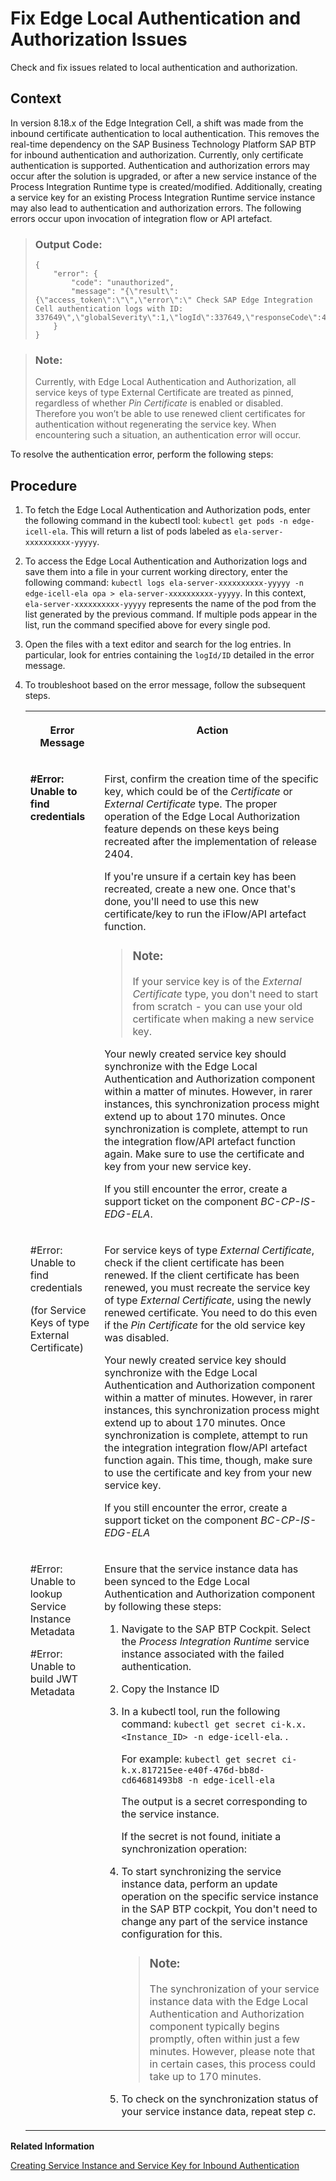 <!-- loio4cddfbecd3084c2c9d9ad7df7db64767 -->

# Fix Edge Local Authentication and Authorization Issues

Check and fix issues related to local authentication and authorization.



## Context

In version 8.18.x of the Edge Integration Cell, a shift was made from the inbound certificate authentication to local authentication. This removes the real-time dependency on the SAP Business Technology Platform SAP BTP for inbound authentication and authorization. Currently, only certificate authentication is supported. Authentication and authorization errors may occur after the solution is upgraded, or after a new service instance of the Process Integration Runtime type is created/modified. Additionally, creating a service key for an existing Process Integration Runtime service instance may also lead to authentication and authorization errors. The following errors occur upon invocation of integration flow or API artefact.

> ### Output Code:  
> ```
> {
>     "error": {
>         "code": "unauthorized",
>         "message": "{\"result\":{\"access_token\":\"\",\"error\":\" Check SAP Edge Integration Cell authentication logs with ID: 337649\",\"globalSeverity\":1,\"logId\":337649,\"responseCode\":401}}\n"
>     }
> }
> 
> ```

> ### Note:  
> Currently, with Edge Local Authentication and Authorization, all service keys of type External Certificate are treated as pinned, regardless of whether *Pin Certificate* is enabled or disabled. Therefore you won’t be able to use renewed client certificates for authentication without regenerating the service key. When encountering such a situation, an authentication error will occur.

To resolve the authentication error, perform the following steps:



## Procedure

1.  To fetch the Edge Local Authentication and Authorization pods, enter the following command in the kubectl tool: `kubectl get pods -n edge-icell-ela`. This will return a list of pods labeled as `ela-server-xxxxxxxxxx-yyyyy`.

2.  To access the Edge Local Authentication and Authorization logs and save them into a file in your current working directory, enter the following command: `kubectl logs ela-server-xxxxxxxxxx-yyyyy -n edge-icell-ela opa > ela-server-xxxxxxxxxx-yyyyy`. In this context, `ela-server-xxxxxxxxxx-yyyyy` represents the name of the pod from the list generated by the previous command. If multiple pods appear in the list, run the command specified above for every single pod.

3.  Open the files with a text editor and search for the log entries. In particular, look for entries containing the `logId/ID` detailed in the error message.

4.  To troubleshoot based on the error message, follow the subsequent steps.


    <table>
    <tr>
    <th valign="top">

    Error Message
    
    </th>
    <th valign="top">

    Action
    
    </th>
    </tr>
    <tr>
    <td valign="top">
    
    **\#Error: Unable to find credentials**
    
    </td>
    <td valign="top">
    
    First, confirm the creation time of the specific key, which could be of the *Certificate* or *External Certificate* type. The proper operation of the Edge Local Authorization feature depends on these keys being recreated after the implementation of release 2404.

    If you're unsure if a certain key has been recreated, create a new one. Once that's done, you'll need to use this new certificate/key to run the iFlow/API artefact function.

    > ### Note:  
    > If your service key is of the *External Certificate* type, you don't need to start from scratch - you can use your old certificate when making a new service key.

    Your newly created service key should synchronize with the Edge Local Authentication and Authorization component within a matter of minutes. However, in rarer instances, this synchronization process might extend up to about 170 minutes. Once synchronization is complete, attempt to run the integration flow/API artefact function again. Make sure to use the certificate and key from your new service key.

    If you still encounter the error, create a support ticket on the component *BC-CP-IS-EDG-ELA*.
    
    </td>
    </tr>
    <tr>
    <td valign="top">
    
    \#Error: Unable to find credentials

    \(for Service Keys of type External Certificate\)
    
    </td>
    <td valign="top">
    
    For service keys of type *External Certificate*, check if the client certificate has been renewed. If the client certificate has been renewed, you must recreate the service key of type *External Certificate*, using the newly renewed certificate. You need to do this even if the *Pin Certificate* for the old service key was disabled.

    Your newly created service key should synchronize with the Edge Local Authentication and Authorization component within a matter of minutes. However, in rarer instances, this synchronization process might extend up to about 170 minutes. Once synchronization is complete, attempt to run the integration integration flow/API artefact function again. This time, though, make sure to use the certificate and key from your new service key.

    If you still encounter the error, create a support ticket on the component *BC-CP-IS-EDG-ELA*
    
    </td>
    </tr>
    <tr>
    <td valign="top">
    
    \#Error: Unable to lookup Service Instance Metadata

    \#Error: Unable to build JWT Metadata
    
    </td>
    <td valign="top">
    
    Ensure that the service instance data has been synced to the Edge Local Authentication and Authorization component by following these steps:

    1.  Navigate to the SAP BTP Cockpit. Select the *Process Integration Runtime* service instance associated with the failed authentication.

    2.  Copy the Instance ID
    3.  In a kubectl tool, run the following command: `kubectl get secret ci-k.x.<Instance_ID> -n edge-icell-ela`. .

        For example: `kubectl get secret ci-k.x.817215ee-e40f-476d-bb8d-cd64681493b8 -n edge-icell-ela`

        The output is a secret corresponding to the service instance.

        If the secret is not found, initiate a synchronization operation:

    4.  To start synchronizing the service instance data, perform an update operation on the specific service instance in the SAP BTP cockpit, You don't need to change any part of the service instance configuration for this.

        > ### Note:  
        > The synchronization of your service instance data with the Edge Local Authentication and Authorization component typically begins promptly, often within just a few minutes. However, please note that in certain cases, this process could take up to 170 minutes.

    5.  To check on the synchronization status of your service instance data, repeat step *c*.



    
    </td>
    </tr>
    </table>
    

**Related Information**  


[Creating Service Instance and Service Key for Inbound Authentication](40-RemoteSystems/creating-service-instance-and-service-key-for-inbound-authentication-19af5e2.md "With a service instance, you define how to access a certain SAP BTP service. In the context of SAP Integration Suite , a service instance is the definition of an OAuth client.")

